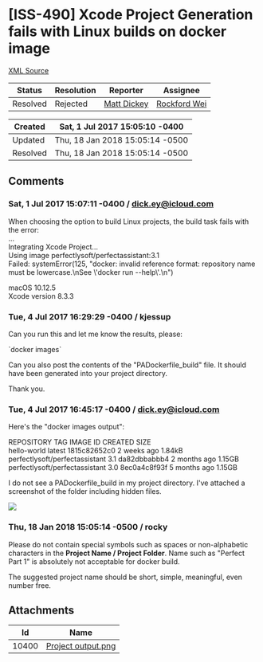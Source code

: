 # [ISS-490] Xcode Project Generation fails with Linux builds on docker image

[XML Source](./xml/ISS-490.xml)
<p></p>





Status|Resolution|Reporter|Assignee
------|----------|--------|--------
Resolved|Rejected|[Matt Dickey](dick.ey@icloud.com)|[Rockford Wei]($rocky)





Created|Sat, 1 Jul 2017 15:05:10 -0400
-------|--------------
Updated|Thu, 18 Jan 2018 15:05:14 -0500
Resolved|Thu, 18 Jan 2018 15:05:14 -0500


## Comments




### Sat, 1 Jul 2017 15:07:11 -0400 / dick.ey@icloud.com 

<p><p>When choosing the option to build Linux projects, the build task fails with the error:<br/>
...<br/>
Integrating Xcode Project…<br/>
Using image perfectlysoft/perfectassistant:3.1<br/>
Failed: systemError(125, "docker: invalid reference format: repository name must be lowercase.\nSee \'docker run --help\'.\n")</p>

<p>macOS 10.12.5<br/>
Xcode version 8.3.3</p></p>


### Tue, 4 Jul 2017 16:29:29 -0400 / kjessup 

<p><p>Can you run this and let me know the results, please:</p>

<p>`docker images`</p>

<p>Can you also post the contents of the "PADockerfile_build" file. It should have been generated into your project directory.</p>

<p>Thank you.</p></p>


### Tue, 4 Jul 2017 16:45:17 -0400 / dick.ey@icloud.com 

<p><p>Here's the "docker images output":</p>

<p>REPOSITORY                       TAG                 IMAGE ID            CREATED             SIZE<br/>
hello-world                      latest              1815c82652c0        2 weeks ago         1.84kB<br/>
perfectlysoft/perfectassistant   3.1                 da82dbbabbb4        2 months ago        1.15GB<br/>
perfectlysoft/perfectassistant   3.0                 8ec0a4c8f93f        5 months ago        1.15GB</p>

<p>I do not see a PADockerfile_build in my project directory. I've attached a screenshot of the folder including hidden files.</p>


<p><span class="image-wrap" style=""><a id="10400_thumb" href="http://jira.perfect.org:8080/secure/attachment/10400/10400_Project+output.png" title="Project output.png" file-preview-type="image" file-preview-id="10400" file-preview-title="Project output.png"><img src="http://jira.perfect.org:8080/secure/thumbnail/10400/_thumb_10400.png" style="border: 0px solid black" /></a></span></p></p>


### Thu, 18 Jan 2018 15:05:14 -0500 / rocky 

<p><p>Please do not contain special symbols such as spaces or non-alphabetic characters in the <b>Project Name / Project Folder</b>. Name such as "Perfect Part 1" is absolutely not acceptable for docker build.</p>



<p>The suggested project name should be short, simple, meaningful, even number free.</p></p>

## Attachments





Id|Name
------|------------
10400|[Project output.png](../attachment/10400/Project+output.png)

